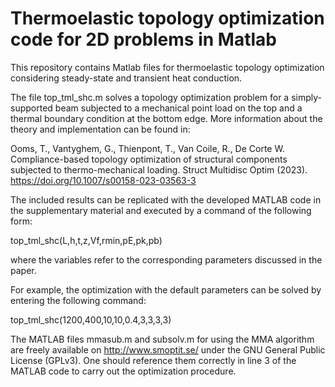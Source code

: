 # Thermoelastic topology optimization code for 2D problems in Matlab
This repository contains Matlab files for thermoelastic topology optimization considering steady-state and transient heat conduction.


The file top_tml_shc.m solves a topology optimization problem for a simply-supported beam subjected to a mechanical point load on the top and a thermal boundary condition at the bottom edge. More information about the theory and implementation can be found in:

Ooms, T., Vantyghem, G., Thienpont, T., Van Coile, R., De Corte W. Compliance-based topology optimization of structural components subjected to thermo-mechanical loading. Struct Multidisc Optim (2023). https://doi.org/10.1007/s00158-023-03563-3

The included results can be replicated with the developed MATLAB code in the supplementary material and executed by a command of the following form:

top_tml_shc(L,h,t,z,Vf,rmin,pE,pk,pb)

where the variables refer to the corresponding parameters discussed in the paper. 

For example, the optimization with the default parameters can be solved by entering the following command:

top_tml_shc(1200,400,10,10,0.4,3,3,3,3)


The MATLAB files mmasub.m and subsolv.m for using the MMA algorithm are freely available on http://www.smoptit.se/ under the GNU General Public License (GPLv3). One should reference them correctly in line 3 of the MATLAB code to carry out the optimization procedure.
